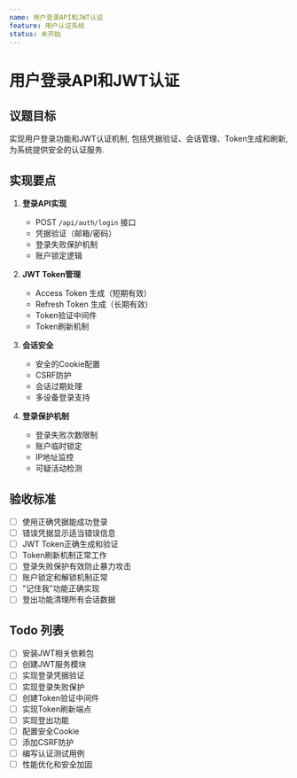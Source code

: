 ```yaml
---
name: 用户登录API和JWT认证
feature: 用户认证系统
status: 未开始
---
```


# 用户登录API和JWT认证

## 议题目标

实现用户登录功能和JWT认证机制, 包括凭据验证、会话管理、Token生成和刷新, 为系统提供安全的认证服务.

## 实现要点

1. **登录API实现**
   - POST `/api/auth/login` 接口
   - 凭据验证（邮箱/密码）
   - 登录失败保护机制
   - 账户锁定逻辑

2. **JWT Token管理**
   - Access Token 生成（短期有效）
   - Refresh Token 生成（长期有效）
   - Token验证中间件
   - Token刷新机制

3. **会话安全**
   - 安全的Cookie配置
   - CSRF防护
   - 会话过期处理
   - 多设备登录支持

4. **登录保护机制**
   - 登录失败次数限制
   - 账户临时锁定
   - IP地址监控
   - 可疑活动检测

## 验收标准

- [ ] 使用正确凭据能成功登录
- [ ] 错误凭据显示适当错误信息
- [ ] JWT Token正确生成和验证
- [ ] Token刷新机制正常工作
- [ ] 登录失败保护有效防止暴力攻击
- [ ] 账户锁定和解锁机制正常
- [ ] "记住我"功能正确实现
- [ ] 登出功能清理所有会话数据

## Todo 列表

- [ ] 安装JWT相关依赖包
- [ ] 创建JWT服务模块
- [ ] 实现登录凭据验证
- [ ] 实现登录失败保护
- [ ] 创建Token验证中间件
- [ ] 实现Token刷新端点
- [ ] 实现登出功能
- [ ] 配置安全Cookie
- [ ] 添加CSRF防护
- [ ] 编写认证测试用例
- [ ] 性能优化和安全加固
